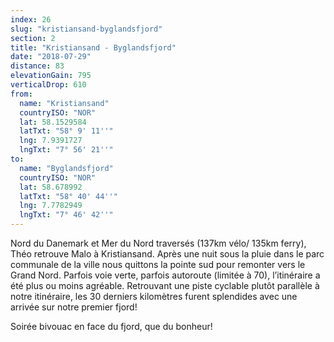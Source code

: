 ```yaml
---
index: 26
slug: "kristiansand-byglandsfjord"
section: 2
title: "Kristiansand - Byglandsfjord"
date: "2018-07-29"
distance: 83
elevationGain: 795
verticalDrop: 610
from:
  name: "Kristiansand"
  countryISO: "NOR"
  lat: 58.1529584
  latTxt: "58° 9' 11''"
  lng: 7.9391727
  lngTxt: "7° 56' 21''"
to:
  name: "Byglandsfjord"
  countryISO: "NOR"
  lat: 58.678992
  latTxt: "58° 40' 44''"
  lng: 7.7782949
  lngTxt: "7° 46' 42''"
---
```


Nord du Danemark et Mer du Nord traversés (137km vélo/ 135km ferry), Théo retrouve Malo à Kristiansand. Après une nuit sous la pluie dans le parc communale de la ville nous quittons la pointe sud pour remonter vers le Grand Nord. Parfois voie verte, parfois autoroute (limitée à 70), l’itinéraire a été plus ou moins agréable. Retrouvant une piste cyclable plutôt parallèle à notre itinéraire, les 30 derniers kilomètres furent splendides avec une arrivée sur notre premier fjord! 

Soirée bivouac en face du fjord, que du bonheur!
